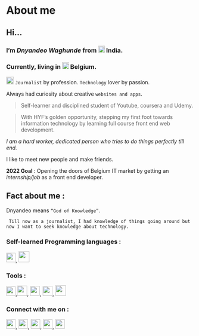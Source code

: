 # About me
## Hi…

### I’m *Dnyandeo Waghunde* from <img src="https://img.icons8.com/color/48/000000/india-circular.png" width = 18/> India.

### Currently, living in <img src="https://img.icons8.com/color/48/000000/belgium-circular.png" width = 18/> Belgium.

<img src="https://img.icons8.com/external-kiranshastry-lineal-color-kiranshastry/64/000000/external-news-news-kiranshastry-lineal-color-kiranshastry-5.png" width = 20/> `Journalist` by profession. `Technology` lover by passion.

Always had curiosity about creative `websites and apps`.

>Self-learner and disciplined student of Youtube, coursera and Udemy.

>With HYF’s golden opportunity, stepping my first foot towards information technology by learning full course front end web development.

*I am a hard worker, dedicated person who tries to do things perfectly till end.* 

I like to meet new people and make friends.

**2022 Goal** : Opening the doors of Belgium IT market by getting an *internship/job* as a front end developer. 

## Fact about me : 

Dnyandeo means `“God of Knowledge”`.
 
``` Till now as a journalist, I had knowledge of things going around but now I want to seek knowledge about technology.```  

### Self-learned Programming languages : 
<img src="https://img.icons8.com/external-tal-revivo-color-tal-revivo/96/000000/external-html-5-is-a-software-solution-stack-that-defines-the-properties-and-behaviors-of-web-page-logo-color-tal-revivo.png" width = 25/>, <img src="https://img.icons8.com/color/96/000000/css3.png" width = 29/>

### Tools : 

<img src="https://img.icons8.com/color/48/000000/visual-studio-code-2019.png" width = 25/>,<img src="https://img.icons8.com/ios-glyphs/90/000000/github.png" width = 27/>, <img src="https://img.icons8.com/color/96/000000/adobe-photoshop--v1.png" width = 26/>, <img src="https://img.icons8.com/fluency/48/000000/adobe-premiere-pro.png" width = 26/>, <img src="https://img.icons8.com/plasticine/100/000000/final-cut-pro-x.png" width = 28/>


### Connect with me on : 

<img src="https://img.icons8.com/color/96/000000/gmail-new.png" width = 25/>, <img src="https://img.icons8.com/fluency/48/000000/linkedin.png" width = 25/>, <img src="https://img.icons8.com/color/48/000000/twitter--v1.png" width = 25/>, <img src="https://img.icons8.com/fluency/48/000000/facebook-new.png" width = 25/>, <img src="https://img.icons8.com/fluency/48/000000/instagram-new.png" width = 25/>
